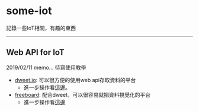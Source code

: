 # some-iot
記錄一些IoT相關，有趣的東西

----
## Web API for IoT
2019/02/11 memo... 待寫使用教學
- [dweet.io](http://dweet.io/): 可以很方便的使用web api存取資料的平台
  - 進一步操作看[這邊](https://github.com/maloyang/some-iot/blob/master/dweet/dweet.io.ipynb)。
- [freeboard](https://freeboard.io): 配合dweet，可以很容易就把資料視覺化的平台
  - 進一步操作看[這邊](freeboard/freeboard.io.ipynb)
  


